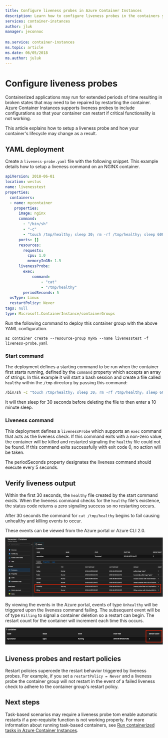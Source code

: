 ```yaml
---
title: Configure liveness probes in Azure Container Instances
description: Learn how to configure liveness probes in the containers you run in Azure Container Instances
services: container-instances
author: jluk
manager: jeconnoc

ms.service: container-instances
ms.topic: article
ms.date: 06/05/2018
ms.author: juluk
---
```

# Configure liveness probes

Containerized applications may run for extended periods of time resulting in broken states that may need to be repaired by restarting the container. Azure Container Instances supports liveness probes to include configurations so that your container can restart if critical functionality is not working. 

This article explains how to setup a liveness probe and how your container's lifecycle may change as a result.

## YAML deployment

Create a `liveness-probe.yaml` file with the following snippet. This example details how to setup a liveness command on an NGINX container. 

```yaml
apiVersion: 2018-06-01
location: westus
name: livenesstest
properties:
  containers:
  - name: mycontainer
    properties:
      image: nginx
      command:
        - "/bin/sh"
        - "-c"
        - "touch /tmp/healthy; sleep 30; rm -rf /tmp/healthy; sleep 600"
      ports: []
      resources:
        requests:
          cpu: 1.0
          memoryInGB: 1.5
      livenessProbe:
        exec:
            command: 
                - "cat"
                - "/tmp/healthy"
        periodSeconds: 5
  osType: Linux
  restartPolicy: Never
tags: null
type: Microsoft.ContainerInstance/containerGroups
```

Run the following command to deploy this container group with the above YAML configuration.

```azurecli-interactive
az container create --resource-group myRG --name livenesstest -f liveness-probe.yaml
```

### Start command

The deployment defines a starting command to be run when the container first starts running, defined by the `command` property which accepts an array of strings. In this example it will start a bash session and create a file called `healthy` within the `/tmp` directory by passing this command:

```bash
/bin/sh -c "touch /tmp/healthy; sleep 30; rm -rf /tmp/healthy; sleep 600"
```

 It will then sleep for 30 seconds before deleting the file to then enter a 10 minute sleep.

### Liveness command

This deployment defines a `livenessProbe` which supports an `exec` command that acts as the liveness check. If this command exits with a non-zero value, the container will be killed and restarted signaling the `healthy` file could not be found. If this command exits successfully with exit code 0, no action will be taken.

The periodSeconds property designates the liveness command should execute every 5 seconds.

## Verify liveness output

Within the first 30 seconds, the `healthy` file created by the start command exists. When the liveness command checks for the `healthy` file's existence, the status code returns a zero signaling success so no restarting occurs.

After 30 seconds the command for `cat /tmp/healthy` begins to fail causing unhealthy and killing events to occur. 

These events can be viewed from the Azure portal or Azure CLI 2.0.

![Portal unhealthy event][portal-unhealthy]

By viewing the events in the Azure portal, events of type `Unhealthy` will be triggered upon the liveness command failing. The subsequent event will be of type `Killing` to signal a container deletion so a restart can begin. The restart count for the container will increment each time this occurs.

![Portal restart counter][portal-restart]

## Liveness probes and restart policies

Restart policies supercede the restart behavior triggered by liveness probes. For example, if you set a `restartPolicy = Never` and a liveness probe the container group will not restart in the event of a failed liveness check to adhere to the container group's restart policy.

## Next steps

Task-based scenarios may require a liveness probe tom enable automatic restarts if a pre-requisite function is not working properly. For more information about running task-based containers, see [Run containerized tasks in Azure Container Instances](container-instances-restart-policy.md).

<!-- IMAGES -->
[portal-unhealthy]: ./media/container-instances-liveness-probe/unhealthy-killing.png
[portal-restart]: ./media/container-instances-liveness-probe/portal-restart.png